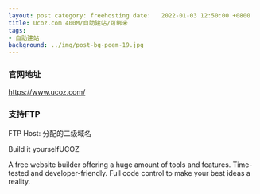 ```yaml
---
layout: post category: freehosting date:   2022-01-03 12:50:00 +0800
title: Ucoz.com 400M/自助建站/可绑米
tags:
- 自助建站
background: ../img/post-bg-poem-19.jpg
---
```



### 官网地址
https://www.ucoz.com/

### 支持FTP
FTP Host: 分配的二级域名

Build it yourselfUCOZ

A free website builder offering a huge amount of tools and features. Time-tested and developer-friendly. Full code control to make your best ideas a reality.